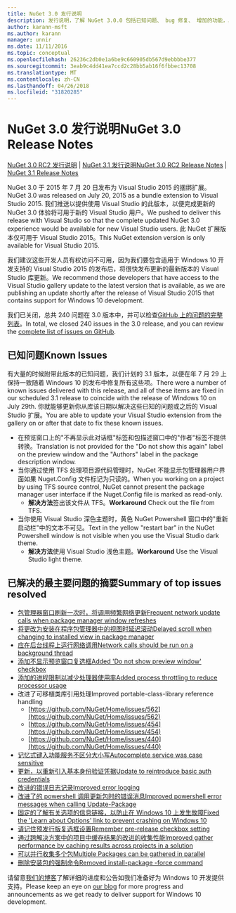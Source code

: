 ```yaml
---
title: NuGet 3.0 发行说明
description: 发行说明，了解 NuGet 3.0.0 包括已知问题、 bug 修复、 增加的功能，以及 DCRs。
author: karann-msft
ms.author: karann
manager: unnir
ms.date: 11/11/2016
ms.topic: conceptual
ms.openlocfilehash: 26236c2db0e1a6be9c660905db567d9ebbbbe377
ms.sourcegitcommit: 3eab9c4dd41ea7ccd2c28bb5ab16f6fbbec13708
ms.translationtype: MT
ms.contentlocale: zh-CN
ms.lasthandoff: 04/26/2018
ms.locfileid: "31820285"
---
```

# <a name="nuget-30-release-notes"></a><span data-ttu-id="f61df-103">NuGet 3.0 发行说明</span><span class="sxs-lookup"><span data-stu-id="f61df-103">NuGet 3.0 Release Notes</span></span>

<span data-ttu-id="f61df-104">[NuGet 3.0 RC2 发行说明](../release-notes/nuget-3.0-RC2.md) | [NuGet 3.1 发行说明](../release-notes/nuget-3.1.md)</span><span class="sxs-lookup"><span data-stu-id="f61df-104">[NuGet 3.0 RC2 Release Notes](../release-notes/nuget-3.0-RC2.md) | [NuGet 3.1 Release Notes](../release-notes/nuget-3.1.md)</span></span>

<span data-ttu-id="f61df-105">NuGet 3.0 于 2015 年 7 月 20 日发布为 Visual Studio 2015 的捆绑扩展。</span><span class="sxs-lookup"><span data-stu-id="f61df-105">NuGet 3.0 was released on July 20, 2015 as a bundle extension to Visual Studio 2015.</span></span> <span data-ttu-id="f61df-106">我们推送以提供使用 Visual Studio 的此版本，以便完成更新的 NuGet 3.0 体验将可用于新的 Visual Studio 用户。</span><span class="sxs-lookup"><span data-stu-id="f61df-106">We pushed to deliver this release with Visual Studio so that the complete updated NuGet 3.0 experience would be available for new Visual Studio users.</span></span> <span data-ttu-id="f61df-107">此 NuGet 扩展版本仅可用于 Visual Studio 2015。</span><span class="sxs-lookup"><span data-stu-id="f61df-107">This NuGet extension version is only available for Visual Studio 2015.</span></span>

<span data-ttu-id="f61df-108">我们建议这些开发人员有权访问不可用，因为我们要包含适用于 Windows 10 开发支持的 Visual Studio 2015 的发布后，将很快发布更新的最新版本的 Visual Studio 库更新。</span><span class="sxs-lookup"><span data-stu-id="f61df-108">We recommend those developers that have access to the Visual Studio gallery update to the latest version that is available, as we are publishing an update shortly after the release of Visual Studio 2015 that contains support for Windows 10 development.</span></span>

<span data-ttu-id="f61df-109">我们已关闭，总共 240 问题在 3.0 版本中，并可以检查[GitHub 上的问题的完整列表](https://github.com/NuGet/Home/issues?q=milestone%3A3.0.0-RTM+is%3Aclosed)。</span><span class="sxs-lookup"><span data-stu-id="f61df-109">In total, we closed 240 issues in the 3.0 release, and you can review the [complete list of issues on GitHub](https://github.com/NuGet/Home/issues?q=milestone%3A3.0.0-RTM+is%3Aclosed).</span></span>

## <a name="known-issues"></a><span data-ttu-id="f61df-110">已知问题</span><span class="sxs-lookup"><span data-stu-id="f61df-110">Known Issues</span></span>

<span data-ttu-id="f61df-111">有大量的时候附带此版本的已知问题，我们计划的 3.1 版本，以便在年 7 月 29 上保持一致随着 Windows 10 的发布中修复所有这些项。</span><span class="sxs-lookup"><span data-stu-id="f61df-111">There were a number of known issues delivered with this release, and all of these items are fixed in our scheduled 3.1 release to coincide with the release of Windows 10 on July 29th.</span></span>  <span data-ttu-id="f61df-112">你就能够更新你从库该日期以解决这些已知的问题或之后的 Visual Studio 扩展。</span><span class="sxs-lookup"><span data-stu-id="f61df-112">You are able to update your Visual Studio extension from the gallery on or after that date to fix these known issues.</span></span>

*  <span data-ttu-id="f61df-113">在预览窗口上的"不再显示此对话框"标签和包描述窗口中的"作者"标签不提供转换。</span><span class="sxs-lookup"><span data-stu-id="f61df-113">Translation is not provided for the "Do not show this again" label on the preview window and the "Authors" label in the package description window.</span></span>
*  <span data-ttu-id="f61df-114">当你通过使用 TFS 处理项目源代码管理时，NuGet 不能显示包管理器用户界面如果 Nuget.Config 文件标记为只读的。</span><span class="sxs-lookup"><span data-stu-id="f61df-114">When you working on a project by using TFS source control, NuGet cannot present the package manager user interface if the Nuget.Config file is marked as read-only.</span></span>
   * <span data-ttu-id="f61df-115">**解决方法**签出该文件从 TFS。</span><span class="sxs-lookup"><span data-stu-id="f61df-115">**Workaround** Check out the file from TFS.</span></span>
*  <span data-ttu-id="f61df-116">当你使用 Visual Studio 深色主题时，黄色 NuGet Powershell 窗口中的"重新启动栏"中的文本不可见。</span><span class="sxs-lookup"><span data-stu-id="f61df-116">Text in the yellow "restart bar" in the NuGet Powershell window is not visible when you use the Visual Studio dark theme.</span></span>
   * <span data-ttu-id="f61df-117">**解决方法**使用 Visual Studio 浅色主题。</span><span class="sxs-lookup"><span data-stu-id="f61df-117">**Workaround** Use the Visual Studio light theme.</span></span>


## <a name="summary-of-top-issues-resolved"></a><span data-ttu-id="f61df-118">已解决的最主要问题的摘要</span><span class="sxs-lookup"><span data-stu-id="f61df-118">Summary of top issues resolved</span></span>

* [<span data-ttu-id="f61df-119">包管理器窗口刷新一次时，将调用频繁网络更新</span><span class="sxs-lookup"><span data-stu-id="f61df-119">Frequent network update calls when package manager window refreshes</span></span>](https://github.com/NuGet/Home/issues/515)
* [<span data-ttu-id="f61df-120">将更改为安装在程序包管理器中的视图时延迟滚动</span><span class="sxs-lookup"><span data-stu-id="f61df-120">Delayed scroll when changing to installed view in package manager</span></span>](https://github.com/NuGet/Home/issues/519)
* [<span data-ttu-id="f61df-121">应在后台线程上运行网络调用</span><span class="sxs-lookup"><span data-stu-id="f61df-121">Network calls should be run on a background thread</span></span>](https://github.com/NuGet/Home/issues/516)
* [<span data-ttu-id="f61df-122">添加不显示预览窗口复选框</span><span class="sxs-lookup"><span data-stu-id="f61df-122">Added 'Do not show preview window' checkbox</span></span>](https://github.com/NuGet/Home/issues/566)
* [<span data-ttu-id="f61df-123">添加的进程限制以减少处理器使用率</span><span class="sxs-lookup"><span data-stu-id="f61df-123">Added process throttling to reduce processor usage</span></span>](https://github.com/NuGet/Home/issues/356)
* <span data-ttu-id="f61df-124">改进了可移植类库引用处理</span><span class="sxs-lookup"><span data-stu-id="f61df-124">Improved portable-class-library reference handling</span></span>
    * [https://github.com/NuGet/Home/issues/562](https://github.com/NuGet/Home/issues/562)
    * [https://github.com/NuGet/Home/issues/454](https://github.com/NuGet/Home/issues/454)
    * [https://github.com/NuGet/Home/issues/440](https://github.com/NuGet/Home/issues/440)
* [<span data-ttu-id="f61df-125">记忆式键入功能服务不区分大小写</span><span class="sxs-lookup"><span data-stu-id="f61df-125">Autocomplete service was case sensitive</span></span>](https://github.com/NuGet/Home/issues/198)
* [<span data-ttu-id="f61df-126">更新，以重新引入基本身份验证凭据</span><span class="sxs-lookup"><span data-stu-id="f61df-126">Update to reintroduce basic auth credentials</span></span>](https://github.com/NuGet/Home/issues/456)
* [<span data-ttu-id="f61df-127">改进的错误日志记录</span><span class="sxs-lookup"><span data-stu-id="f61df-127">Improved error logging</span></span>](https://github.com/NuGet/Home/issues/407)
* [<span data-ttu-id="f61df-128">改进了的 powershell 调用更新包时的错误消息</span><span class="sxs-lookup"><span data-stu-id="f61df-128">Improved powershell error messages when calling Update-Package</span></span>](https://github.com/NuGet/Home/issues/5)
* [<span data-ttu-id="f61df-129">固定的了解有关选项的信息链接，以防止在 Windows 10 上发生故障</span><span class="sxs-lookup"><span data-stu-id="f61df-129">Fixed the 'Learn about Options' link to prevent crashing on Windows 10</span></span>](https://github.com/NuGet/Home/issues/822)
* [<span data-ttu-id="f61df-130">请记住预发行版复选框设置</span><span class="sxs-lookup"><span data-stu-id="f61df-130">Remember pre-release checkbox setting</span></span>](https://github.com/NuGet/Home/issues/732)
* [<span data-ttu-id="f61df-131">通过跨解决方案中的项目中缓存结果的改进的收集性能</span><span class="sxs-lookup"><span data-stu-id="f61df-131">Improved gather performance by caching results across projects in a solution</span></span>](https://github.com/NuGet/Home/issues/721)
* [<span data-ttu-id="f61df-132">可以并行收集多个包</span><span class="sxs-lookup"><span data-stu-id="f61df-132">Multiple Packages can be gathered in parallel</span></span>](https://github.com/NuGet/Home/issues/713)
* [<span data-ttu-id="f61df-133">删除安装包的强制命令</span><span class="sxs-lookup"><span data-stu-id="f61df-133">Removed install-package -force command</span></span>](https://github.com/NuGet/Home/issues/697)

<span data-ttu-id="f61df-134">请留意[我们的博客](http://blog.nuget.org)了解详细的进度和公告如我们准备好为 Windows 10 开发提供支持。</span><span class="sxs-lookup"><span data-stu-id="f61df-134">Please keep an eye on [our blog](http://blog.nuget.org) for more progress and announcements as we get ready to deliver support for Windows 10 development.</span></span>